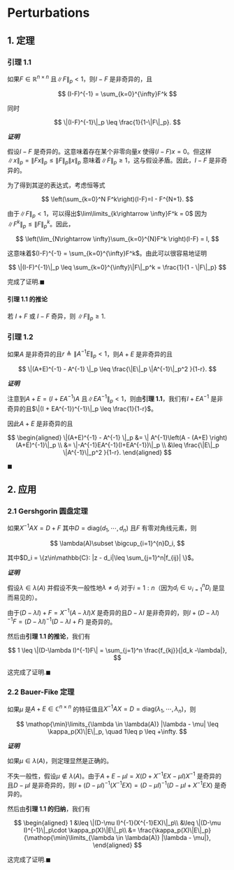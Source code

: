 # Perturbations

## 1. 定理

### 引理 1.1

如果$F \in \mathbb{R}^{n\times n}$ 且$\|F\|_p < 1$，则$I-F$ 是非奇异的，且

$$
(I-F)^{-1} = \sum_{k=0}^{\infty}F^k
$$

同时

$$
\|(I-F)^{-1}\|_p \leq \frac{1}{1-\|F\|_p}.
$$

***证明***

假设$I-F$ 是奇异的。这意味着存在某个非零向量$x$ 使得$(I-F)x = 0$。但这样$\|x\|_p = \|Fx\|_p \leq \|F\|_p \|x\|_p$ 意味着$\|F\|_p \geq 1$，这与假设矛盾。因此，$I-F$ 是非奇异的。

为了得到其逆的表达式，考虑恒等式

$$
\left(\sum_{k=0}^N F^k\right)(I-F)=I - F^{N+1}.
$$

由于$\|F\|_p < 1$，可以得出$\lim\limits_{k\rightarrow \infty}F^k = 0$ 因为$\|F^k\|_p \leq \|F\|_p^k$。因此，

$$
\left(\lim_{N\rightarrow \infty}\sum_{k=0}^{N}F^k \right)(I-F) = I,
$$

这意味着$(I-F)^{-1} = \sum_{k=0}^{\infty}F^k$。由此可以很容易地证明

$$
\|(I-F)^{-1}\|_p \leq \sum_{k=0}^{\infty}\|F\|_p^k = \frac{1}{1 - \|F\|_p}
$$

完成了证明.$\blacksquare$


#### 引理 1.1 的推论

若 $I + F$ 或 $I - F$ 奇异，则 $\|F\|_p \geq 1$.  

### 引理 1.2

如果$A$ 是非奇异的且$r\triangleq \|A^{-1}E\|_p < 1$，则$A + E$ 是非奇异的且

$$
\|(A+E)^{-1} - A^{-1} \|_p \leq \frac{\|E\|_p \|A^{-1}\|_p^2 }{1-r}.
$$

***证明***

注意到$A + E = (I + EA^{-1})A$ 且$\|EA^{-1}\|_p < 1$，则由**引理 1.1**，我们有$I + EA^{-1}$ 是非奇异的且$\|(I + EA^{-1})^{-1}\|_p \leq \frac{1}{1-r}$。

因此$A+E$ 是非奇异的且

$$
\begin{aligned}
\|(A+E)^{-1} - A^{-1} \|_p &= \| A^{-1}\left(A - (A+E)  \right) (A+E)^{-1}\|_p \\
&= \|-A^{-1}EA^{-1}(I+EA^{-1})\|_p \\
&\leq \frac{\|E\|_p \|A^{-1}\|_p^2 }{1-r}.
\end{aligned}
$$

$\blacksquare$

## 2. 应用

### 2.1 Gershgorin 圆盘定理

如果$X^{-1}AX = D + F$ 其中$D = \text{diag}(d_1, \cdots, d_n)$ 且$F$ 有零对角线元素，则

$$
\lambda(A)\subset \bigcup_{i=1}^{n}D_i,
$$

其中$D_i = \{z\in\mathbb{C}: |z - d_i|\leq \sum_{j=1}^n|f_{ij}| \}$。

***证明***

假设$\lambda\in\lambda(A)$ 并假设不失一般性地$\lambda \neq d_i$ 对于$i=1:n$（因为$d_i \in \cup_{i=1}^n D_i$ 是显而易见的）。

由于$(D-\lambda I) + F = X^{-1}(A-\lambda I)X$ 是奇异的且$D-\lambda I$ 是非奇异的，则$I + (D-\lambda I)^{-1}F = (D-\lambda I)^{-1}(D-\lambda I + F)$ 是奇异的。

然后由**引理 1.1 的推论**，我们有

$$
1 \leq \|(D-\lambda I)^{-1}F\| = \sum_{j=1}^n \frac{f_{kj}}{|d_k -\lambda|},
$$

这完成了证明.$\blacksquare$

### 2.2 Bauer-Fike 定理

如果$\mu$ 是$A+E \in\mathbb{C}^{n\times n}$ 的特征值且$X^{-1}AX = D = \text{diag}(\lambda_1, \cdots, \lambda_n)$，则

$$
\mathop{\min}\limits_{\lambda \in \lambda(A)} |\lambda - \mu| \leq \kappa_p(X)\|E\|_p, \quad 1\leq p \leq +\infty.
$$

***证明***

如果$\mu\in\lambda(A)$，则定理显然是正确的。

不失一般性，假设$\mu\notin\lambda(A)$。由于$A + E -\mu I = X(D+X^{-1}EX - \mu I )X^{-1}$ 是奇异的且$D-\mu I$ 是非奇异的，则$I+(D-\mu I)^{-1}(X^{-1}EX) = (D-\mu I)^{-1}(D-\mu I + X^{-1}EX)$ 是奇异的。

然后由**引理 1.1 的归纳**，我们有

$$
\begin{aligned}
1 &\leq \|(D-\mu I)^{-1}(X^{-1}EX)\|_p\\
&\leq \|(D-\mu I)^{-1}\|_p\cdot  \kappa_p(X)\|E\|_p\\
&= \frac{\kappa_p(X)\|E\|_p}{\mathop{\min}\limits_{\lambda \in \lambda(A)} |\lambda - \mu|},
\end{aligned}
$$

这完成了证明.$\blacksquare$
